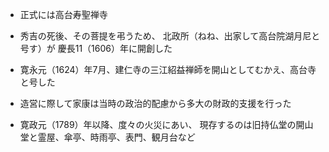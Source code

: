 - 正式には高台寿聖禅寺

- 秀吉の死後、その菩提を弔うため、
北政所（ねね、出家して高台院湖月尼と号す）が
慶長11（1606）年に開創した

- 寛永元（1624）年7月、建仁寺の三江紹益禅師を開山としてむかえ、高台寺と号した

- 造営に際して家康は当時の政治的配慮から多大の財政的支援を行った

- 寛政元（1789）年以降、度々の火災にあい、
現存するのは旧持仏堂の開山堂と霊屋、傘亭、時雨亭、表門、観月台など